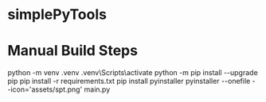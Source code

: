 # simplePyTools

# Manual Build Steps
python -m venv .venv
.venv\Scripts\activate
python -m pip install --upgrade pip
pip install -r requirements.txt
pip install pyinstaller
pyinstaller --onefile --icon='assets/spt.png' main.py
